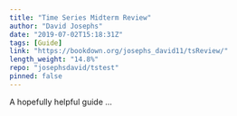 ```yaml
---
title: "Time Series Midterm Review"
author: "David Josephs"
date: "2019-07-02T15:18:31Z"
tags: [Guide]
link: "https://bookdown.org/josephs_david11/tsReview/"
length_weight: "14.8%"
repo: "josephsdavid/tstest"
pinned: false
---
```


A hopefully helpful guide ...
